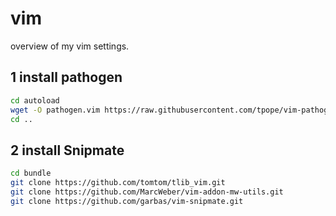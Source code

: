 # vim
overview of my vim settings.

## 1 install pathogen
```sh
cd autoload
wget -O pathogen.vim https://raw.githubusercontent.com/tpope/vim-pathogen/master/autoload/pathogen.vim
cd ..
```

## 2 install Snipmate
```sh
cd bundle
git clone https://github.com/tomtom/tlib_vim.git
git clone https://github.com/MarcWeber/vim-addon-mw-utils.git
git clone https://github.com/garbas/vim-snipmate.git
```
